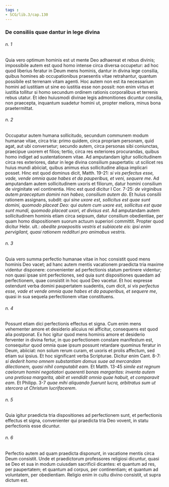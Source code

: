 ```yaml
---
tags : 
- SCG/lib.3/cap.130
---
```


### De consiliis quae dantur in lege divina

###### n. 1
Quia vero optimum hominis est ut mente Deo adhaereat et rebus divinis; impossibile autem est quod homo intense circa diversa occupetur: ad hoc quod liberius feratur in Deum mens hominis, dantur in divina lege consilia, quibus homines ab occupationibus praesentis vitae retrahantur, quantum possibile est terrenam vitam agenti. Hoc autem non est ita necessarium homini ad iustitiam ut sine eo iustitia esse non possit: non enim virtus et iustitia tollitur si homo secundum ordinem rationis corporalibus et terrenis rebus utatur. Et ideo huiusmodi divinae legis admonitiones dicuntur consilia, non praecepta, inquantum suadetur homini ut, propter meliora, minus bona praetermittat.

###### n. 2
Occupatur autem humana sollicitudo, secundum communem modum humanae vitae, circa tria: primo quidem, circa propriam personam, quid agat, aut ubi conversetur; secundo autem, circa personas sibi coniunctas, praecipue uxorem et filios; tertio, circa res exteriores procurandas, quibus homo indiget ad sustentationem vitae. Ad amputandam igitur sollicitudinem circa res exteriores, datur in lege divina consilium paupertatis: ut scilicet res huius mundi abiiciat, quibus animus eius sollicitudine aliqua implicari posset. Hinc est quod dominus dicit, Matth. 19-21: *si vis perfectus esse, vade, vende omnia quae habes et da pauperibus, et veni, sequere me*. Ad amputandam autem sollicitudinem uxoris et filiorum, datur homini consilium de virginitate vel continentia. Hinc est quod dicitur I Cor. 7-25: *de virginibus autem praeceptum domini non habeo, consilium autem do*. Et huius consilii rationem assignans, subdit: *qui sine uxore est, sollicitus est quae sunt domini, quomodo placeat Deo: qui autem cum uxore est, sollicitus est quae sunt mundi, quomodo placeat uxori, et divisus est*. Ad amputandam autem sollicitudinem hominis etiam circa seipsum, datur consilium obedientiae, per quam homo dispositionem suorum actuum superiori committit. Propter quod dicitur Hebr. ult.: *obedite praepositis vestris et subiacete eis: ipsi enim pervigilant, quasi rationem reddituri pro animabus vestris*.

###### n. 3
Quia vero summa perfectio humanae vitae in hoc consistit quod mens hominis Deo vacet; ad hanc autem mentis vacationem praedicta tria maxime videntur disponere: convenienter ad perfectionis statum pertinere videntur; non quasi ipsae sint perfectiones, sed quia sunt dispositiones quaedam ad perfectionem, quae consistit in hoc quod Deo vacetur. Et hoc expresse ostendunt verba domini paupertatem suadentis, cum dicit, *si vis perfectus esse, vade et vende omnia quae habes et da pauperibus, et sequere me*, quasi in sua sequela perfectionem vitae constituens.

###### n. 4
Possunt etiam dici perfectionis effectus et signa. Cum enim mens vehementer amore et desiderio alicuius rei afficitur, consequens est quod alia postponat. Ex hoc igitur quod mens hominis amore et desiderio ferventer in divina fertur, in quo perfectionem constare manifestum est, consequitur quod omnia quae ipsum possunt retardare quominus feratur in Deum, abiiciat: non solum rerum curam, et uxoris et prolis affectum, sed etiam sui ipsius. Et hoc significant verba Scripturae. Dicitur enim Cant. 8-7: *si dederit homo omnem substantiam domus suae ad mercandam dilectionem, quasi nihil computabit eam*. Et Matth. 13-45 *simile est regnum caelorum homini negotiatori quaerenti bonas margaritas: inventa autem una pretiosa margarita, abiit et vendidit omnia quae habuit, et comparavit eam*. Et Philipp. 3-7 *quae mihi aliquando fuerunt lucra, arbitratus sum ut stercora ut Christum lucrifacerem*.

###### n. 5
Quia igitur praedicta tria dispositiones ad perfectionem sunt, et perfectionis effectus et signa, convenienter qui praedicta tria Deo vovent, in statu perfectionis esse dicuntur.

###### n. 6
Perfectio autem ad quam praedicta disponunt, in vacatione mentis circa Deum consistit. Unde et praedictorum professores religiosi dicuntur, quasi se Deo et sua in modum cuiusdam sacrificii dicantes: et quantum ad res, per paupertatem; et quantum ad corpus, per continentiam; et quantum ad voluntatem, per obedientiam. Religio enim in cultu divino consistit, ut supra dictum est.

